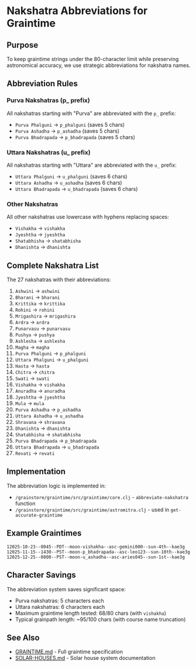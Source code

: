 # Nakshatra Abbreviations for Graintime

## Purpose

To keep graintime strings under the 80-character limit while preserving astronomical accuracy, we use strategic abbreviations for nakshatra names.

## Abbreviation Rules

### Purva Nakshatras (p_ prefix)

All nakshatras starting with "Purva" are abbreviated with the `p_` prefix:

- `Purva Phalguni` → `p_phalguni` (saves 5 chars)
- `Purva Ashadha` → `p_ashadha` (saves 5 chars)  
- `Purva Bhadrapada` → `p_bhadrapada` (saves 5 chars)

### Uttara Nakshatras (u_ prefix)

All nakshatras starting with "Uttara" are abbreviated with the `u_` prefix:

- `Uttara Phalguni` → `u_phalguni` (saves 6 chars)
- `Uttara Ashadha` → `u_ashadha` (saves 6 chars)
- `Uttara Bhadrapada` → `u_bhadrapada` (saves 6 chars)

### Other Nakshatras

All other nakshatras use lowercase with hyphens replacing spaces:

- `Vishakha` → `vishakha`
- `Jyeshtha` → `jyeshtha`
- `Shatabhisha` → `shatabhisha`
- `Dhanishta` → `dhanishta`

## Complete Nakshatra List

The 27 nakshatras with their abbreviations:

1. `Ashwini` → `ashwini`
2. `Bharani` → `bharani`
3. `Krittika` → `krittika`
4. `Rohini` → `rohini`
5. `Mrigashira` → `mrigashira`
6. `Ardra` → `ardra`
7. `Punarvasu` → `punarvasu`
8. `Pushya` → `pushya`
9. `Ashlesha` → `ashlesha`
10. `Magha` → `magha`
11. `Purva Phalguni` → `p_phalguni`
12. `Uttara Phalguni` → `u_phalguni`
13. `Hasta` → `hasta`
14. `Chitra` → `chitra`
15. `Swati` → `swati`
16. `Vishakha` → `vishakha`
17. `Anuradha` → `anuradha`
18. `Jyeshtha` → `jyeshtha`
19. `Mula` → `mula`
20. `Purva Ashadha` → `p_ashadha`
21. `Uttara Ashadha` → `u_ashadha`
22. `Shravana` → `shravana`
23. `Dhanishta` → `dhanishta`
24. `Shatabhisha` → `shatabhisha`
25. `Purva Bhadrapada` → `p_bhadrapada`
26. `Uttara Bhadrapada` → `u_bhadrapada`
27. `Revati` → `revati`

## Implementation

The abbreviation logic is implemented in:
- `/grainstore/graintime/src/graintime/core.clj` - `abbreviate-nakshatra` function
- `/grainstore/graintime/src/graintime/astromitra.clj` - used in `get-accurate-graintime`

## Example Graintimes

```
12025-10-23--0045--PDT--moon-vishakha--asc-gemini000--sun-4th--kae3g
12025-11-15--1430--PST--moon-p_bhadrapada--asc-leo123--sun-10th--kae3g
12025-12-25--0800--PST--moon-u_ashadha--asc-aries045--sun-1st--kae3g
```

## Character Savings

The abbreviation system saves significant space:
- Purva nakshatras: 5 characters each
- Uttara nakshatras: 6 characters each
- Maximum graintime length tested: 68/80 chars (with `vishakha`)
- Typical grainpath length: ~95/100 chars (with course name truncation)

## See Also

- [GRAINTIME.md](./GRAINTIME.md) - Full graintime specification
- [SOLAR-HOUSES.md](./SOLAR-HOUSES.md) - Solar house system documentation

